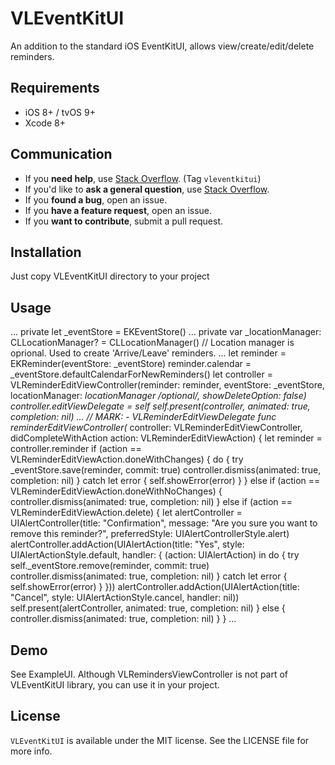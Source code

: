 # VLEventKitUI

An addition to the standard iOS EventKitUI, allows view/create/edit/delete reminders.


## Requirements

- iOS 8+ / tvOS 9+
- Xcode 8+


## Communication

- If you **need help**, use [Stack Overflow](http://stackoverflow.com/questions/tagged/vleventkitui). (Tag `vleventkitui`)
- If you'd like to **ask a general question**, use [Stack Overflow](http://stackoverflow.com/questions/tagged/vleventkitui).
- If you **found a bug**, open an issue.
- If you **have a feature request**, open an issue.
- If you **want to contribute**, submit a pull request.


## Installation

Just copy VLEventKitUI directory to your project


## Usage

...
	private let _eventStore = EKEventStore()
...
	private var _locationManager: CLLocationManager? = CLLocationManager() // Location manager is oprional. Used to create 'Arrive/Leave' reminders.
...
	let reminder = EKReminder(eventStore: _eventStore)
	reminder.calendar = _eventStore.defaultCalendarForNewReminders()
	let controller = VLReminderEditViewController(reminder: reminder, eventStore: _eventStore, locationManager: _locationManager /*optional*/, showDeleteOption: false)
	controller.editViewDelegate = self
	self.present(controller, animated: true, completion: nil)
...
	// MARK: - VLReminderEditViewDelegate
	func reminderEditViewController(_ controller: VLReminderEditViewController, didCompleteWithAction action: VLReminderEditViewAction) {
		let reminder = controller.reminder
		if (action == VLReminderEditViewAction.doneWithChanges) {
			do {
				try _eventStore.save(reminder, commit: true)
				controller.dismiss(animated: true, completion: nil)
			} catch let error {
				self.showError(error)
			}
		} else if (action == VLReminderEditViewAction.doneWithNoChanges) {
			controller.dismiss(animated: true, completion: nil)
		} else if (action == VLReminderEditViewAction.delete) {
			let alertController = UIAlertController(title: "Confirmation", message: "Are you sure you want to remove this reminder?", preferredStyle: UIAlertControllerStyle.alert)
			alertController.addAction(UIAlertAction(title: "Yes", style: UIAlertActionStyle.default, handler: { (action: UIAlertAction) in
				do {
					try self._eventStore.remove(reminder, commit: true)
					controller.dismiss(animated: true, completion: nil)
				} catch let error {
					self.showError(error)
				}
			}))
			alertController.addAction(UIAlertAction(title: "Cancel", style: UIAlertActionStyle.cancel, handler: nil))
			self.present(alertController, animated: true, completion: nil)
		} else {
			controller.dismiss(animated: true, completion: nil)
		}
	}
...


## Demo

See ExampleUI. Although VLRemindersViewController is not part of VLEventKitUI library, you can use it in your project.


## License

`VLEventKitUI` is available under the MIT license. See the LICENSE file for more info.
